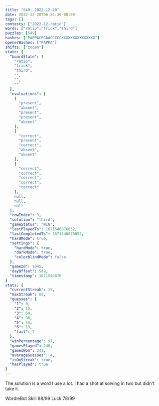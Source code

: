 ```yaml
---
title: "549: 2022-12-20"
date: 2022-12-20T06:34:36-08:00
tags: []
contests: ["2022-12-ratio"]
words: ["ratio","trick","third"]
puzzles: [549]
hashes: ["PAPPACPCAACCCCCXXXXXXXXXXXXXXX"]
openerHashes: ["PAPPA"]
shifts: ["zoqan"]
state: {
  "boardState": [
    "ratio",
    "trick",
    "third",
    "",
    "",
    ""
  ],
  "evaluations": [
    [
      "present",
      "absent",
      "present",
      "present",
      "absent"
    ],
    [
      "correct",
      "present",
      "correct",
      "absent",
      "absent"
    ],
    [
      "correct",
      "correct",
      "correct",
      "correct",
      "correct"
    ],
    null,
    null,
    null
  ],
  "rowIndex": 3,
  "solution": "third",
  "gameStatus": "WIN",
  "lastPlayedTs": 1671546876052,
  "lastCompletedTs": 1671546876052,
  "hardMode": true,
  "settings": {
    "hardMode": true,
    "darkMode": true,
    "colorblindMode": false
  },
  "gameId": 1045,
  "dayOffset": 549,
  "timestamp": 1671546876
}
stats: {
  "currentStreak": 15,
  "maxStreak": 69,
  "guesses": {
    "1": 0,
    "2": 15,
    "3": 69,
    "4": 90,
    "5": 54,
    "6": 13,
    "fail": 7
  },
  "winPercentage": 97,
  "gamesPlayed": 248,
  "gamesWon": 241,
  "averageGuesses": 4,
  "isOnStreak": true,
  "hasPlayed": true
}
---
```

<!-- more -->
The solution is a word I use a lot. I had a shot at solving in two but didn't take it.

WordleBot
Skill 88/99
Luck 78/99
